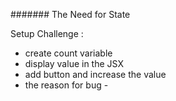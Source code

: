 ####### The Need for State

   Setup Challenge :

-  create count variable   
- display value in the JSX
- add button and increase the value
- the reason for bug - 

